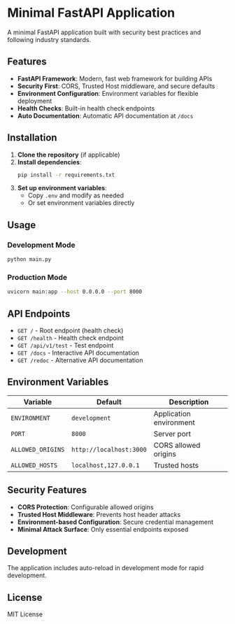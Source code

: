 # Minimal FastAPI Application

A minimal FastAPI application built with security best practices and following industry standards.

## Features

- **FastAPI Framework**: Modern, fast web framework for building APIs
- **Security First**: CORS, Trusted Host middleware, and secure defaults
- **Environment Configuration**: Environment variables for flexible deployment
- **Health Checks**: Built-in health check endpoints
- **Auto Documentation**: Automatic API documentation at `/docs`

## Installation

1. **Clone the repository** (if applicable)
2. **Install dependencies**:
   ```bash
   pip install -r requirements.txt
   ```
3. **Set up environment variables**:
   - Copy `.env` and modify as needed
   - Or set environment variables directly

## Usage

### Development Mode
```bash
python main.py
```

### Production Mode
```bash
uvicorn main:app --host 0.0.0.0 --port 8000
```

## API Endpoints

- `GET /` - Root endpoint (health check)
- `GET /health` - Health check endpoint
- `GET /api/v1/test` - Test endpoint
- `GET /docs` - Interactive API documentation
- `GET /redoc` - Alternative API documentation

## Environment Variables

| Variable | Default | Description |
|----------|---------|-------------|
| `ENVIRONMENT` | `development` | Application environment |
| `PORT` | `8000` | Server port |
| `ALLOWED_ORIGINS` | `http://localhost:3000` | CORS allowed origins |
| `ALLOWED_HOSTS` | `localhost,127.0.0.1` | Trusted hosts |

## Security Features

- **CORS Protection**: Configurable allowed origins
- **Trusted Host Middleware**: Prevents host header attacks
- **Environment-based Configuration**: Secure credential management
- **Minimal Attack Surface**: Only essential endpoints exposed

## Development

The application includes auto-reload in development mode for rapid development.

## License

MIT License